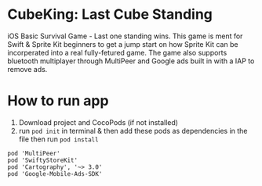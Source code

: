 # CubeKing: Last Cube Standing

iOS Basic Survival Game - Last one standing wins. This game is ment for Swift & Sprite Kit beginners to get a jump start on how Sprite Kit can be incorperated into a real fully-fetured game. The game also supports bluetooth multiplayer through MultiPeer and Google ads built in with a IAP to remove ads.


# How to run app
1. Download project and CocoPods (if not installed)
2. run ```pod init``` in terminal & then add these pods as dependencies in the file then run ```pod install```

```
pod 'MultiPeer'
pod 'SwiftyStoreKit'
pod 'Cartography', '~> 3.0'
pod 'Google-Mobile-Ads-SDK'
```
